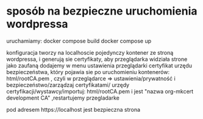 # sposób na bezpieczne uruchomienia wordpressa
 
uruchamiamy:
docker compose build
docker compose up

konfiguracja tworzy na localhoscie pojedynczy kontener ze stroną wordpressa,
i generują sie certyfikaty, aby przeglądarka widziała strone jako zaufaną
dodajemy  w menu ustawienia przeglądarki certyfikat urzędu bezpieczeństwa, który pojawia sie po uruchomieniu kontenerów: html/rootCA.pem , 
czyli w przeglądarce => ustawienia/prywatność i bezpieczeństwo/zarządzaj certyfikatami/ urzędy certyfikacji/wystawcy/importuj: html/rootCA.pem
i jest "nazwa org-mkcert development CA"
,restartujemy przegladarke


pod adresem https://localhost
jest bezpieczna strona   

